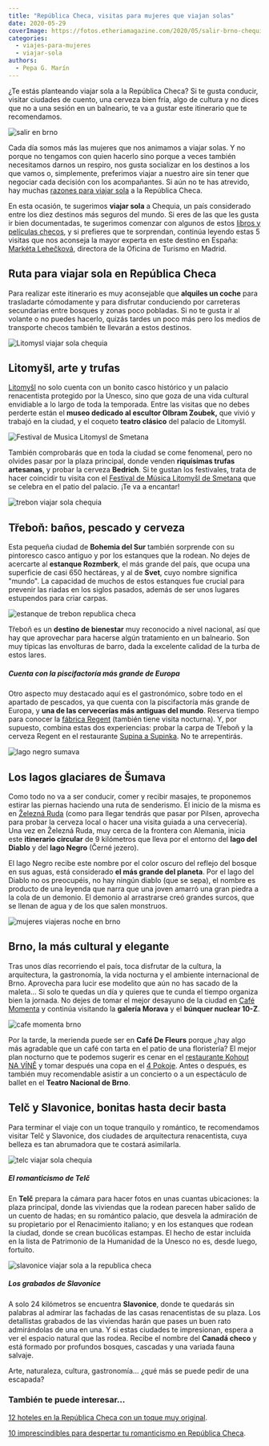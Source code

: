 ```yaml
---
title: "República Checa, visitas para mujeres que viajan solas"
date: 2020-05-29
coverImage: https://fotos.etheriamagazine.com/2020/05/salir-brno-chequia.jpg
categories: 
  - viajes-para-mujeres
  - viajar-sola
authors: 
  - Pepa G. Marín
---
```


¿Te estás planteando viajar sola a la República Checa? Si te gusta conducir, visitar ciudades de cuento, una cerveza bien fría, algo de cultura y no dices que no a una sesión en un balneario, te va a gustar este itinerario que te recomendamos.

![salir en brno](https://fotos.etheriamagazine.com/2020/05/salir-brno-chequia.jpg "Vida nocturna en Brno. © Studio Petrohrad")

Cada día somos más las mujeres que nos animamos a viajar solas. Y no porque no tengamos 
con quien hacerlo sino porque a veces también necesitamos darnos un respiro, nos gusta 
socializar en los destinos a los que vamos o, simplemente, preferimos viajar a nuestro 
aire sin tener que negociar cada decisión con los acompañantes. Si aún no te has 
atrevido, hay muchas [razones para viajar 
sola](https://etheriamagazine.com/2019/01/29/10-ventajas-de-viajar-sola/) a la República 
Checa. 

En esta ocasión, te sugerimos **viajar sola** a Chequia, un país considerado entre los 
diez destinos más seguros del mundo. Si eres de las que les gusta ir bien documentadas, 
te sugerimos comenzar con algunos de estos [libros y películas 
checos](https://etheriamagazine.com/2020/03/31/prepara-tu-viaje-a-chequia/), y si 
prefieres que te sorprendan, continúa leyendo estas 5 visitas que nos aconseja la mayor 
experta en este destino en España: [Markéta 
Lehečková](https://etheriamagazine.com/2018/12/03/marketa-leheckova-de-czechtourism-es-una-mujer-etheria/), 
directora de la Oficina de Turismo en Madrid. 

## Ruta para viajar sola en República Checa

Para realizar este itinerario es muy aconsejable que **alquiles un coche** para 
trasladarte cómodamente y para disfrutar conduciendo por carreteras secundarias entre 
bosques y zonas poco pobladas. Si no te gusta ir al volante o no puedes hacerlo, quizás 
tardes un poco más pero los medios de transporte checos también te llevarán a estos 
destinos. 

![Litomysl viajar sola chequia](https://fotos.etheriamagazine.com/2020/05/viajar-sola-republica-checa-Litomysl.jpg "Ciudad de Litomysl. © UPVision")

## Litomyšl, arte y trufas

[Litomyšl](https://www.czechtourism.com/sp/c/litomysl-unesco-castle/) no solo cuenta con 
un bonito casco histórico y un palacio renacentista protegido por la Unesco, sino que 
goza de una vida cultural envidiable a lo largo de toda la temporada. Entre las visitas 
que no debes perderte están el **museo dedicado al escultor Olbram Zoubek,** que vivió y 
trabajó en la ciudad, y el coqueto **teatro clásico** del palacio de Litomyšl. 

![Festival de Musica Litomysl de Smetana](https://fotos.etheriamagazine.com/2020/05/festival-litomysl.jpg "© Palacio donde se celebrea el Festival de Música Litomyšl de Smetana.")

También comprobarás que en toda la ciudad se come fenomenal, pero no olvides pasar por 
la plaza principal, donde venden **riquísimas trufas artesanas**, y probar la cerveza 
**Bedrich**. Si te gustan los festivales, trata de hacer coincidir tu visita con el [Festival 
de Música Litomyšl de Smetana](https://www.czechtourism.com/sp/e/smetana-litomysl/) que 
se celebra en el patio del palacio. ¡Te va a encantar! 

![trebon viajar sola chequia](https://fotos.etheriamagazine.com/2020/05/viajar-sola-trebon-republica-checa.jpg "Encanto nocturno de Třeboň. © Ladislav Renner.")

## Třeboň: baños, pescado y cerveza

Esta pequeña ciudad de **Bohemia del Sur** también sorprende con su pintoresco casco 
antiguo y por los estanques que la rodean. No dejes de acercarte al **estanque 
Rozmberk**, el más grande del país, que ocupa una superficie de casi 650 hectáreas, y al 
de **Svet**, cuyo nombre significa "mundo". La capacidad de muchos de estos estanques 
fue crucial para prevenir las riadas en los siglos pasados, además de ser unos lugares 
estupendos para criar carpas. 

![estanque de trebon republica checa](https://fotos.etheriamagazine.com/2020/05/trebon-viajar-sola-chequia.jpg "Estanque de Třeboň. © OT. Chequia")

Třeboň es un **destino de bienestar** muy reconocido a nivel nacional, así que hay que 
aprovechar para hacerse algún tratamiento en un balneario. Son muy típicas las 
envolturas de barro, dada la excelente calidad de la turba de estos lares. 

##### Cuenta con la piscifactoría más grande de Europa

Otro aspecto muy destacado aquí es el gastronómico, sobre todo en el apartado de 
pescados, ya que cuenta con la piscifactoría más grande de Europa, y **una de las 
cervecerías más antiguas del mundo**. Reserva tiempo para conocer la [fábrica 
Regent](http://www.pivovar-regent.cz/en/regent-brewery?yes=yes) (también tiene visita 
nocturna). Y, por supuesto, combina estas dos experiencias: probar la carpa de Třeboň y 
la cerveza Regent en el restaurante [Supina a Supinka](http://www.supina.cz/). No te 
arrepentirás. 

![lago negro  sumava](https://fotos.etheriamagazine.com/2020/05/lago-negro-sumava-chequia.jpg "Lago Negro, en Šumava. © Petra Pisarovicova")

## Los lagos glaciares de Šumava

Como todo no va a ser conducir, comer y recibir masajes, te proponemos estirar las 
piernas haciendo una ruta de senderismo. El inicio de la misma es en [Železná 
Ruda](https://www.zelezna-ruda.cz/zeleznaruda/default.asp?lng=en) (como para llegar 
tendrás que pasar por Pilsen, aprovecha para probar la cerveza local o hacer una visita 
guiada a una cervecería). Una vez en Železná Ruda, muy cerca de la frontera con 
Alemania, inicia este **itinerario circular** de 9 kilómetros que lleva por el entorno 
del **lago del Diablo** y del **lago Negro** (Černé jezero). 

El lago Negro recibe este nombre por el color oscuro del reflejo del bosque en sus 
aguas, está considerado **el más grande del planeta**. Por el lago del Diablo no os 
preocupéis, no hay ningún diablo (que se sepa), el nombre es producto de una leyenda que 
narra que una joven amarró una gran piedra a la cola de un demonio. El demonio al 
arrastrarse creó grandes surcos, que se llenan de agua y de los que salen monstruos. 

![mujeres viajeras noche en brno](https://fotos.etheriamagazine.com/2020/05/viajar-sola-brno-noche.jpg "Panorámica nocturna de Brno. © Jiri Kruzik")

## Brno, la más cultural y elegante

Tras unos días recorriendo el país, toca disfrutar de la cultura, la arquitectura, la 
gastronomía, la vida nocturna y el ambiente internacional de Brno. Aprovecha para lucir 
ese modelito que aún no has sacado de la maleta... Si solo te quedas un día y quieres 
que te cunda el tiempo organiza bien la jornada. No dejes de tomar el mejor desayuno de 
la ciudad en [Café Momenta](https://www.cafe-momenta.cz/) y continúa visitando la 
**galería Morava** y el **búnquer nuclear 10-Z**. 

![cafe momenta brno](https://fotos.etheriamagazine.com/2020/05/cafe-momenta-brno.jpg "© Café Momenta, de Brno.")

Por la tarde, la merienda puede ser en **Café De Fleurs** porque ¿hay algo más agradable 
que un café con tarta en el patio de una floristería? El mejor plan nocturno que te 
podemos sugerir es cenar en el [restaurante ​Kohout NA 
VÍNĚ](http://www.kohoutnavine.com/) y tomar después una copa en el [4 
Pokoje](https://www.miluju4pokoje.cz/). Antes o después, es también muy recomendable 
asistir a un concierto o a un espectáculo de ballet en el **Teatro Nacional de Brno**. 

## Telč y Slavonice, bonitas hasta decir basta

Para terminar el viaje con un toque tranquilo y romántico, te recomendamos visitar Telč 
y Slavonice, dos ciudades de arquitectura renacentista, cuya belleza es tan abrumadora 
que te costará asimilarla. 

![telc viajar sola chequia](https://fotos.etheriamagazine.com/2020/05/viajar-sola-telc-chequia.jpg "Telč es igual de encantadora de día o de noche. © Ladislav Renner")

##### El romanticismo de Telč

En **Telč** prepara la cámara para hacer fotos en unas cuantas ubicaciones: la plaza 
principal, donde las viviendas que la rodean parecen haber salido de un cuento de hadas; 
en su romántico palacio, que desvela la admiración de su propietario por el Renacimiento 
italiano; y en los estanques que rodean la ciudad, donde se crean bucólicas estampas. El 
hecho de estar incluida en la lista de Patrimonio de la Humanidad de la Unesco no es, 
desde luego, fortuito. 

![slavonice viajar sola a la republica checa](https://fotos.etheriamagazine.com/2020/05/viajar-sola-slavonice-sirka.jpg "Fachadas de Slavonice. © Ladislav Renner")

##### Los grabados de Slavonice

A solo 24 kilómetros se encuentra **Slavonice**, donde te quedarás sin palabras al 
admirar las fachadas de las casas renacentistas de su plaza. Los detallistas grabados de 
las viviendas harán que pases un buen rato admirándolas de una en una. Y si estas 
ciudades te impresionan, espera a ver el espacio natural que las rodea. Recibe el nombre 
del **Canadá checo** y está formado por profundos bosques, cascadas y una variada fauna 
salvaje. 

Arte, naturaleza, cultura, gastronomía... ¿qué más se puede pedir de una escapada? 

### También te puede interesar...

[12 hoteles en la República Checa con un toque muy 
original](https://etheriamagazine.com/2021/06/05/12-originales-hoteles-en-la-republica-checa/). 

[10 imprescindibles para despertar tu romanticismo en República 
Checa](https://etheriamagazine.com/2018/12/11/10-estampas-romanticas-de-republica-checa/).
